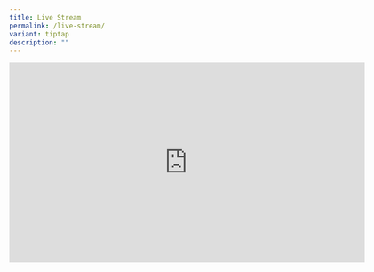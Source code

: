 ```yaml
---
title: Live Stream
permalink: /live-stream/
variant: tiptap
description: ""
---
```

<iframe allowfullscreen="" allow="autoplay; fullscreen; picture-in-picture" frameborder="0" height="360" width="640" src="https://player.vimeo.com/video/866854834?h=fc78b02e26"></iframe>